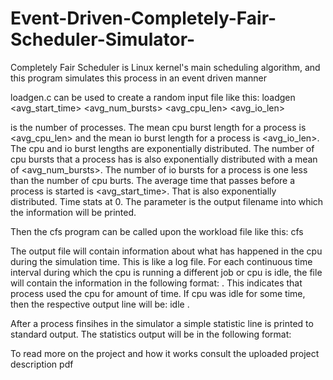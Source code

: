 # Event-Driven-Completely-Fair-Scheduler-Simulator-
Completely Fair Scheduler is Linux kernel's main scheduling algorithm, and this program simulates this process in an event driven manner

loadgen.c can be used to create a random input file like this:
loadgen <N> <avg_start_time> <avg_num_bursts> <avg_cpu_len> <avg_io_len> <wordloadfile>

<N> is the number of processes. The mean cpu burst length for a process is
<avg_cpu_len> and the mean io burst length for a process is <avg_io_len>. The cpu
and io burst lengths are exponentially distributed. The number of cpu bursts that a
process has is also exponentially distributed with a mean of <avg_num_bursts>.
The number of io bursts for a process is one less than the number of cpu burts. The
average time that passes before a process is started is <avg_start_time>. That is also
exponentially distributed. Time stats at 0. The <workdloadfile> parameter is the
output filename into which the information will be printed.
  
Then the cfs program can be called upon the workload file like this:
cfs <workloadfile> <outputfile>
  
The output file will contain information about what has happened in the cpu during
the simulation time. This is like a log file. For each continuous time interval during
which the cpu is running a different job or cpu is idle, the file will contain the
information in the following format: <pid> <duration>. This indicates that process
<pid> used the cpu for <duration> amount of time. If cpu was idle for some time,
then the respective output line will be: idle <duration>.
  
After a process finsihes in the simulator a simple statistic line is printed to standard output.
The statistics output will be in the following format:
<pid> <prio> <starttime> <finishtime> <turnaround> <waittime> <responsetime>
  
To read more on the project and how it works consult the uploaded project description pdf
